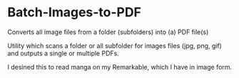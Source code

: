 # Batch-Images-to-PDF
Converts all image files from a folder (subfolders) into (a) PDF file(s)

Utility which scans a folder or all subfolder for images files (jpg, png, gif) and outputs a single or multiple PDFs.

I desined this to read manga on my Remarkable, which I have in image form.
